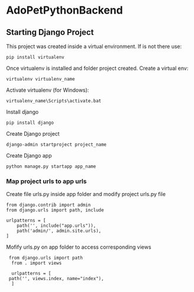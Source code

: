 # AdoPetPythonBackend

## Starting Django Project

This project was created inside a virtual environment. If is not there use:

```
pip install virtualenv
```

Once virtualenv is installed and folder project created. Create a virtual env:

```
virtualenv virtualenv_name
```

Activate virtualenv (for Windows):

```
virtualenv_name\Scripts\activate.bat
```

Install django
```
pip install django
```

Create Django project
```
django-admin startproject project_name
```

Create Django app
```
python manage.py startapp app_name
```
### Map project urls to app urls
Create file urls.py inside app folder and modify project urls.py file
```
from django.contrib import admin
from django.urls import path, include

urlpatterns = [
    path('', include("app.urls")), 
    path('admin/', admin.site.urls),
]
```
Mofify urls.py on app folder to access corresponding views
```
 from django.urls import path
  from . import views

  urlpatterns = [
 path('', views.index, name="index"),
  ]
```